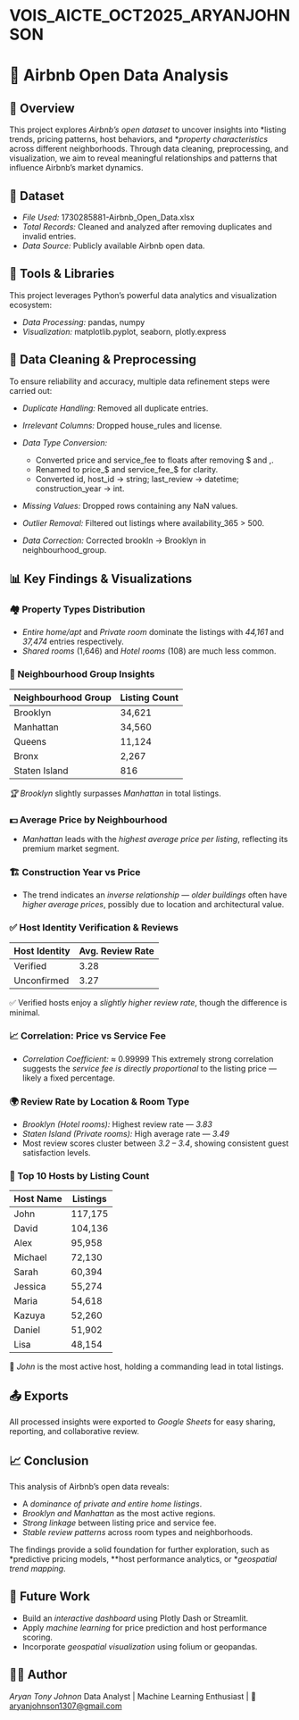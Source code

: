 # VOIS_AICTE_OCT2025_ARYANJOHNSON
# 🏡 Airbnb Open Data Analysis

## 📘 Overview

This project explores *Airbnb’s open dataset* to uncover insights into *listing trends, pricing patterns, host behaviors, and **property characteristics* across different neighborhoods.
Through data cleaning, preprocessing, and visualization, we aim to reveal meaningful relationships and patterns that influence Airbnb’s market dynamics.


## 📂 Dataset

* *File Used:* 1730285881-Airbnb_Open_Data.xlsx
* *Total Records:* Cleaned and analyzed after removing duplicates and invalid entries.
* *Data Source:* Publicly available Airbnb open data.


## 🧰 Tools & Libraries

This project leverages Python’s powerful data analytics and visualization ecosystem:

* *Data Processing:* pandas, numpy
* *Visualization:* matplotlib.pyplot, seaborn, plotly.express


## 🧹 Data Cleaning & Preprocessing

To ensure reliability and accuracy, multiple data refinement steps were carried out:

* *Duplicate Handling:* Removed all duplicate entries.
* *Irrelevant Columns:* Dropped house_rules and license.
* *Data Type Conversion:*

  * Converted price and service_fee to floats after removing $ and ,.
  * Renamed to price_$ and service_fee_$ for clarity.
  * Converted id, host_id → string; last_review → datetime; construction_year → int.
* *Missing Values:* Dropped rows containing any NaN values.
* *Outlier Removal:* Filtered out listings where availability_365 > 500.
* *Data Correction:* Corrected brookln → Brooklyn in neighbourhood_group.


## 📊 Key Findings & Visualizations

### 🏘 Property Types Distribution

* *Entire home/apt* and *Private room* dominate the listings with *44,161* and *37,474* entries respectively.
* *Shared rooms* (1,646) and *Hotel rooms* (108) are much less common.


### 🌆 Neighbourhood Group Insights

| Neighbourhood Group | Listing Count |
| ------------------- | ------------- |
| Brooklyn            | 34,621        |
| Manhattan           | 34,560        |
| Queens              | 11,124        |
| Bronx               | 2,267         |
| Staten Island       | 816           |

*🏆 Brooklyn* slightly surpasses *Manhattan* in total listings.


### 💵 Average Price by Neighbourhood

* *Manhattan* leads with the *highest average price per listing*, reflecting its premium market segment.


### 🏗 Construction Year vs Price

* The trend indicates an *inverse relationship* — *older buildings* often have *higher average prices*, possibly due to location and architectural value.


### ✅ Host Identity Verification & Reviews

| Host Identity | Avg. Review Rate |
| ------------- | ---------------- |
| Verified      | 3.28             |
| Unconfirmed   | 3.27             |

✅ Verified hosts enjoy a *slightly higher review rate*, though the difference is minimal.



### 📈 Correlation: Price vs Service Fee

* *Correlation Coefficient:* ≈ 0.99999
  This extremely strong correlation suggests the *service fee is directly proportional* to the listing price — likely a fixed percentage.


### 🌍 Review Rate by Location & Room Type

* *Brooklyn (Hotel rooms):* Highest review rate — *3.83*
* *Staten Island (Private rooms):* High average rate — *3.49*
* Most review scores cluster between *3.2 – 3.4*, showing consistent guest satisfaction levels.



### 👑 Top 10 Hosts by Listing Count

| Host Name | Listings |
| --------- | -------- |
| John      | 117,175  |
| David     | 104,136  |
| Alex      | 95,958   |
| Michael   | 72,130   |
| Sarah     | 60,394   |
| Jessica   | 55,274   |
| Maria     | 54,618   |
| Kazuya    | 52,260   |
| Daniel    | 51,902   |
| Lisa      | 48,154   |

🏅 *John* is the most active host, holding a commanding lead in total listings.



## 📤 Exports

All processed insights were exported to *Google Sheets* for easy sharing, reporting, and collaborative review.


## 📈 Conclusion

This analysis of Airbnb’s open data reveals:

* A *dominance of private and entire home listings*.
* *Brooklyn and Manhattan* as the most active regions.
* *Strong linkage* between listing price and service fee.
* *Stable review patterns* across room types and neighborhoods.

The findings provide a solid foundation for further exploration, such as *predictive pricing models, **host performance analytics, or **geospatial trend mapping*.


## 🚀 Future Work

* Build an *interactive dashboard* using Plotly Dash or Streamlit.
* Apply *machine learning* for price prediction and host performance scoring.
* Incorporate *geospatial visualization* using folium or geopandas.

## 👩‍💻 Author

*Aryan Tony Johnon*
Data Analyst | Machine Learning Enthusiast | 
📧 aryanjohnson1307@gmail.com
